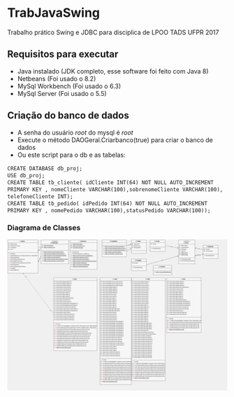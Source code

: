 # TrabJavaSwing
Trabalho prático Swing e JDBC para disciplica de LPOO TADS UFPR 2017

## Requisitos para executar
* Java instalado (JDK completo, esse software foi feito com Java 8) 
* Netbeans (Foi usado o 8.2)
* MySql Workbench (Foi usado o 6.3)
* MySql Server (Foi usado o 5.5)

## Criação do banco de dados
* A senha do usuário *root* do mysql é *root*
* Execute o método DAOGeral.Criarbanco(true) para criar o banco de dados
* Ou este script para o db e as tabelas:
```
CREATE DATABASE db_proj;
USE db_proj;
CREATE TABLE tb_cliente( idCliente INT(64) NOT NULL AUTO_INCREMENT PRIMARY KEY , nomeCliente VARCHAR(100),sobrenomeCliente VARCHAR(100), telefoneCliente INT);
CREATE TABLE tb_pedido( idPedido INT(64) NOT NULL AUTO_INCREMENT PRIMARY KEY , nomePedido VARCHAR(100),statusPedido VARCHAR(100));
```
### Diagrama de Classes
![alt text](https://raw.githubusercontent.com/JorgeMadson/TrabJavaSwing/master/diagramaClasses.png)
